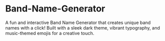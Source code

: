 # Band-Name-Generator
A fun and interactive Band Name Generator that creates unique band names with a click! Built with a sleek dark theme, vibrant typography, and music-themed emojis for a creative touch.
